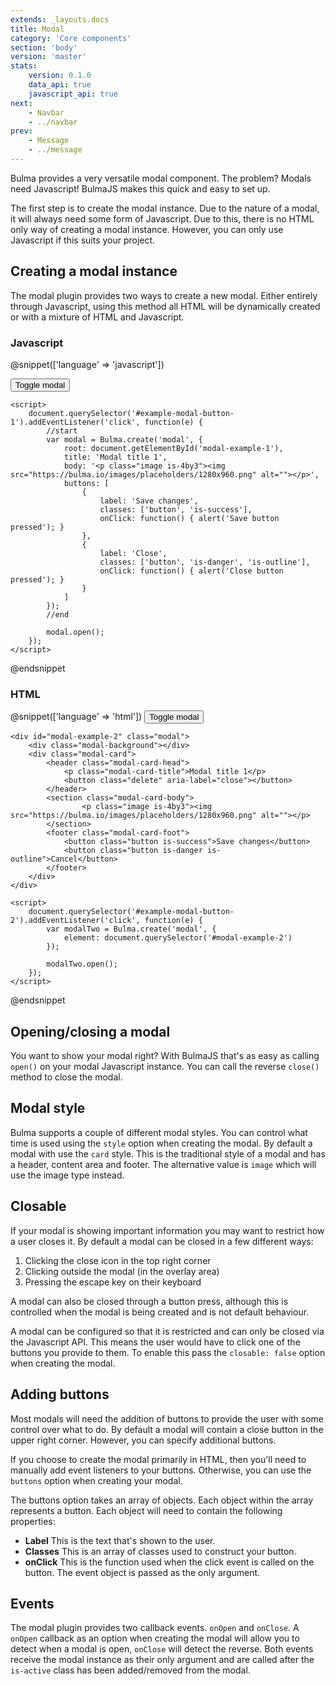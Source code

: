 ```yaml
---
extends: _layouts.docs
title: Modal
category: 'Core components'
section: 'body'
version: 'master'
stats:
    version: 0.1.0
    data_api: true
    javascript_api: true
next:
    - Navbar
    - ../navbar
prev:
    - Message
    - ../message
---
```


Bulma provides a very versatile modal component. The problem? Modals need Javascript! BulmaJS makes this quick and easy to set up.

The first step is to create the modal instance. Due to the nature of a modal, it will always need some form of Javascript. Due to this, there is no HTML only way of creating a modal instance. However, you can only use Javascript if this suits your project.

## Creating a modal instance
The modal plugin provides two ways to create a new modal. Either entirely through Javascript, using this method all HTML will be dynamically created or with a mixture of HTML and Javascript.

### Javascript
@snippet(['language' => 'javascript'])
    <div id="modal-example-1" class="code-example">
        <button id="example-modal-button-1" class="button is-primary">Toggle modal</button>
    </div>

    <script>
        document.querySelector('#example-modal-button-1').addEventListener('click', function(e) {
            //start
            var modal = Bulma.create('modal', {
                root: document.getElementById('modal-example-1'),
                title: 'Modal title 1',
                body: '<p class="image is-4by3"><img src="https://bulma.io/images/placeholders/1280x960.png" alt=""></p>',
                buttons: [
                    {
                        label: 'Save changes',
                        classes: ['button', 'is-success'],
                        onClick: function() { alert('Save button pressed'); }
                    },
                    {
                        label: 'Close',
                        classes: ['button', 'is-danger', 'is-outline'],
                        onClick: function() { alert('Close button pressed'); }
                    }
                ]
            });
            //end

            modal.open();
        });
    </script>
@endsnippet


### HTML
@snippet(['language' => 'html'])
    <button id="example-modal-button-2" class="button is-primary">Toggle modal</button>

    <div id="modal-example-2" class="modal">
        <div class="modal-background"></div>
        <div class="modal-card">
            <header class="modal-card-head">
                <p class="modal-card-title">Modal title 1</p>
                <button class="delete" aria-label="close"></button>
            </header>
            <section class="modal-card-body">
                    <p class="image is-4by3"><img src="https://bulma.io/images/placeholders/1280x960.png" alt=""></p>
            </section>
            <footer class="modal-card-foot">
                <button class="button is-success">Save changes</button>
                <button class="button is-danger is-outline">Cancel</button>
            </footer>
        </div>
    </div>

    <script>
        document.querySelector('#example-modal-button-2').addEventListener('click', function(e) {
            var modalTwo = Bulma.create('modal', {
                element: document.querySelector('#modal-example-2')
            });

            modalTwo.open();
        });
    </script>
@endsnippet

## Opening/closing a modal
You want to show your modal right? With BulmaJS that's as easy as calling `open()` on your modal Javascript instance. You can call the reverse `close()` method to close the modal.

## Modal style
Bulma supports a couple of different modal styles. You can control what time is used using the `style` option when creating the modal. By default a modal with use the `card` style. This is the traditional style of a modal and has a header, content area and footer. The alternative value is `image` which will use the image type instead.

## Closable
If your modal is showing important information you may want to restrict how a user closes it. By default a modal can be closed in a few different ways:

1. Clicking the close icon in the top right corner
2. Clicking outside the modal (in the overlay area)
3. Pressing the escape key on their keyboard

A modal can also be closed through a button press, although this is controlled when the modal is being created and is not default behaviour.

A modal can be configured so that it is restricted and can only be closed via the Javascript API. This means the user would have to click one of the buttons you provide to them. To enable this pass the `closable: false` option when creating the modal.

## Adding buttons
Most modals will need the addition of buttons to provide the user with some control over what to do. By default a modal will contain a close button in the upper right corner. However, you can specify additional buttons.

If you choose to create the modal primarily in HTML, then you'll need to manually add event listeners to your buttons. Otherwise, you can use the `buttons` option when creating your modal.

The buttons option takes an array of objects. Each object within the array represents a button. Each object will need to contain the following properties:

+ **Label** This is the text that's shown to the user.
+ **Classes** This is an array of classes used to construct your button.
+ **onClick** This is the function used when the click event is called on the button. The event object is passed as the only argument.

## Events
The modal plugin provides two callback events. `onOpen` and `onClose`. A `onOpen` callback as an option when creating the modal will allow you to detect when a modal is open, `onClose` will detect the reverse. Both events receive the modal instance as their only argument and are called after the `is-active` class has been added/removed from the modal.